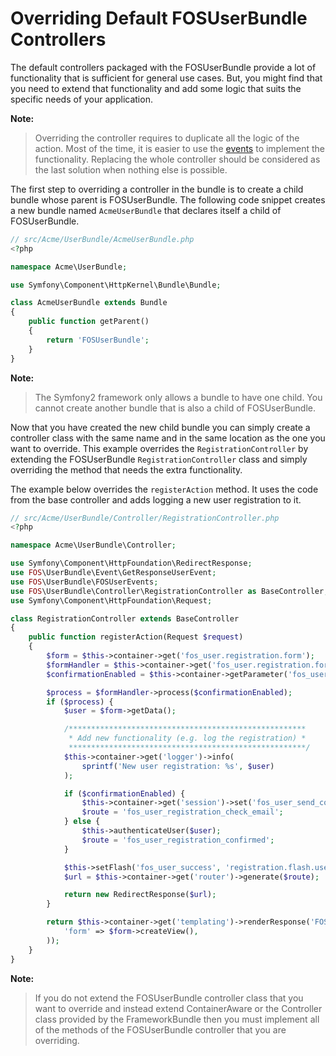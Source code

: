 Overriding Default FOSUserBundle Controllers
============================================

The default controllers packaged with the FOSUserBundle provide a lot of
functionality that is sufficient for general use cases. But, you might find
that you need to extend that functionality and add some logic that suits the
specific needs of your application.

**Note:**

> Overriding the controller requires to duplicate all the logic of the action.
> Most of the time, it is easier to use the [events](controller_events.md)
> to implement the functionality. Replacing the whole controller should be
> considered as the last solution when nothing else is possible.

The first step to overriding a controller in the bundle is to create a child
bundle whose parent is FOSUserBundle. The following code snippet creates a new
bundle named `AcmeUserBundle` that declares itself a child of FOSUserBundle.

``` php
// src/Acme/UserBundle/AcmeUserBundle.php
<?php

namespace Acme\UserBundle;

use Symfony\Component\HttpKernel\Bundle\Bundle;

class AcmeUserBundle extends Bundle
{
    public function getParent()
    {
        return 'FOSUserBundle';
    }
}
```

**Note:**

> The Symfony2 framework only allows a bundle to have one child. You cannot create
> another bundle that is also a child of FOSUserBundle.


Now that you have created the new child bundle you can simply create a controller class
with the same name and in the same location as the one you want to override. This
example overrides the `RegistrationController` by extending the FOSUserBundle
`RegistrationController` class and simply overriding the method that needs the extra
functionality.

The example below overrides the `registerAction` method. It uses the code from
the base controller and adds logging a new user registration to it.

``` php
// src/Acme/UserBundle/Controller/RegistrationController.php
<?php

namespace Acme\UserBundle\Controller;

use Symfony\Component\HttpFoundation\RedirectResponse;
use FOS\UserBundle\Event\GetResponseUserEvent;
use FOS\UserBundle\FOSUserEvents;
use FOS\UserBundle\Controller\RegistrationController as BaseController;
use Symfony\Component\HttpFoundation\Request;

class RegistrationController extends BaseController
{
    public function registerAction(Request $request)
    {
        $form = $this->container->get('fos_user.registration.form');
        $formHandler = $this->container->get('fos_user.registration.form.handler');
        $confirmationEnabled = $this->container->getParameter('fos_user.registration.confirmation.enabled');

        $process = $formHandler->process($confirmationEnabled);
        if ($process) {
            $user = $form->getData();

            /*****************************************************
             * Add new functionality (e.g. log the registration) *
             *****************************************************/
            $this->container->get('logger')->info(
                sprintf('New user registration: %s', $user)
            );

            if ($confirmationEnabled) {
                $this->container->get('session')->set('fos_user_send_confirmation_email/email', $user->getEmail());
                $route = 'fos_user_registration_check_email';
            } else {
                $this->authenticateUser($user);
                $route = 'fos_user_registration_confirmed';
            }

            $this->setFlash('fos_user_success', 'registration.flash.user_created');
            $url = $this->container->get('router')->generate($route);

            return new RedirectResponse($url);
        }

        return $this->container->get('templating')->renderResponse('FOSUserBundle:Registration:register.html.'.$this->getEngine(), array(
            'form' => $form->createView(),
        ));
    }
}
```

**Note:**

> If you do not extend the FOSUserBundle controller class that you want to override
> and instead extend ContainerAware or the Controller class provided by the FrameworkBundle
> then you must implement all of the methods of the FOSUserBundle controller that
> you are overriding.

